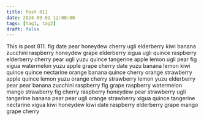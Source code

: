 ```yaml
---
title: Post 811
date: 2024-09-01 12:00:00
tags: [tag1, tag2]
draft: false
---
```

This is post 811.
fig
date
pear
honeydew
cherry
ugli
elderberry
kiwi
banana
zucchini
raspberry
honeydew
grape
elderberry
xigua
ugli
quince
raspberry
elderberry
cherry
pear
ugli
yuzu
quince
tangerine
apple
lemon
ugli
pear
fig
xigua
watermelon
yuzu
apple
grape
cherry
date
yuzu
banana
lemon
kiwi
quince
quince
nectarine
orange
banana
quince
cherry
orange
strawberry
apple
quince
lemon
yuzu
orange
cherry
strawberry
lemon
yuzu
elderberry
pear
pear
banana
zucchini
raspberry
fig
grape
raspberry
watermelon
mango
strawberry
fig
cherry
raspberry
honeydew
pear
strawberry
ugli
tangerine
banana
pear
pear
ugli
orange
strawberry
xigua
quince
tangerine
nectarine
xigua
kiwi
honeydew
kiwi
date
raspberry
elderberry
grape
mango
grape
cherry
